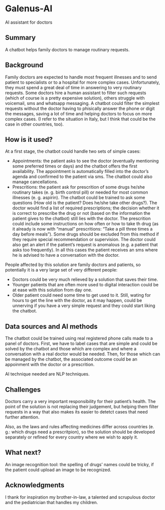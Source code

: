 # Galenus-AI

AI assistant for doctors


## Summary

A chatbot helps family doctors to manage routinary requests.


## Background

Family doctors are expected to handle most frequent illnesses and to send patient to specialists or to a hospital for more complex cases. 
Unfortunately, they must spend a great deal of time in answering to very routinary requests. Some doctors hire a human assistant to filter such requests (which of course is a pretty expensive solution), others struggle with voicemail, sms and whatsapp messaging. 
A chatbot could filter the simplest requests without the doctor having to phisically answer the phone or digit the messages, saving a lot of time and helping doctors to focus on more complex cases. 
(I refer to the situation in Italy, but I think that could be the case in other countries, too).


## How is it used?

At a first stage, the chatbot could handle two sets of simple cases:
* Appointments: the patient asks to see the doctor (eventually mentioning some preferred times or days) and the chatbot offers the first availability.
The appointment is automatically filled into the doctor’s agenda and confirmed to the patient via sms. The chatbot could also manage cancellations.
* Prescritions: the patient ask for prescrition of some drugs he/she routinary takes (e. g. birth control pill) or needed for most common illnesses (e. g. aspirin). The chatbot could be trained to ask some questions (How old is the patient? Does he/she take other drugs?). The doctor would find a list of required prescriptions; the decision whether it is correct to prescribe the drug or not (based on the information the patient gives to the chatbot) still lies with the doctor. The prescrition could include some instructions on how often or how to take th drug (as it already is now with “manual” prescritions: “Take a pill three times a day before meals”). Some drugs should be excluded from this method if they require special recommendation or supervision. The doctor could also get an alert if the patient’s request is anomalous (e.g. a patient that asks too frequently). In all this cases the patient receives an sms where he is advised to have a conversation with the doctor.

People affected by this solution are family doctors and patients, so potentially it is a very large set of very different people:
* Doctors could be very much relieved by a solution that saves their time. 
* Younger patients that are often more used to digital interaction could be at ease with this solution from day one. 
* Older patient could need some time to get used to it. Still, wating for hours to get the line with the doctor, as it may happen, could be unnerving if you have a very simple request and they could start liking the chatbot.



## Data sources and AI methods

The chatbot could be trained using real registered phone calls made to a panel of doctors. First, we have to label cases that are simple and could be solved by the chatbot and those which are complex and where a conversation with a real doctor would be needed. Then, for those which can be managed by the chatbot, the associated outcome could be an appoinment with the doctor or a prescrition. 

AI technique needed are NLP techniques.


## Challenges

Doctors carry a very important responsibility for their patient’s health. The point of the solution is not replacing their judgement, but helping them filter requests in a way that also makes its easier to detetct cases that need further attention. 

Also, as the laws and rules affecting medicines differ across countries (e. g.: which drugs need a prescritpion), so the solution should be developed separately or refined for every country where we wish to apply it.


## What next?

An image recognition tool: the spelling of drugs’ names could be tricky, if the patient could upload an image to be recognized.


## Acknowledgments

I thank for inspiration my brother-in-law, a talented and scrupulous doctor and the pediatrician that handles my children. 
